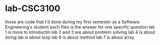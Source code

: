 # lab-CSC3100
these are code that I'd done during my first semester as a Software Engineering's student
each files is the answer for one specific question
lab 1 is more to introductin
lab 2 and 3 are about problem solving
lab 4 is about string
lab  is about loop
lab 6 is about method
lab 7 is about array
